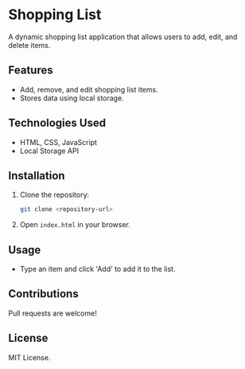 # Shopping List

A dynamic shopping list application that allows users to add, edit, and delete items.

## Features
- Add, remove, and edit shopping list items.
- Stores data using local storage.

## Technologies Used
- HTML, CSS, JavaScript
- Local Storage API

## Installation
1. Clone the repository:
   ```sh
   git clone <repository-url>
   ```
2. Open `index.html` in your browser.

## Usage
- Type an item and click 'Add' to add it to the list.

## Contributions
Pull requests are welcome!

## License
MIT License.
